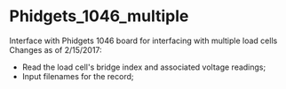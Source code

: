# Phidgets_1046_multiple
Interface with Phidgets 1046 board for interfacing with multiple load cells
Changes as of 2/15/2017:
  - Read the load cell's bridge index and associated voltage readings;
  - Input filenames for the record;
